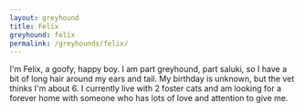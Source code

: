 ```yaml
---
layout: greyhound
title: Felix
greyhound: felix
permalink: /greyhounds/felix/
---
```


I'm Felix, a goofy, happy boy. I am part greyhound, part saluki, so I have a bit of long hair
around my ears and tail. My birthday is unknown, but the vet thinks I'm about 6. I currently
live with 2 foster cats and am looking for a forever home with someone who has lots of love and
attention to give me.
